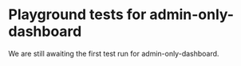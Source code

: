 # Playground tests for admin-only-dashboard
We are still awaiting the first test run for admin-only-dashboard.
